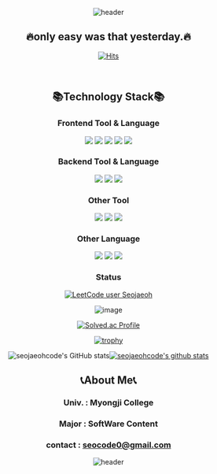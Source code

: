 <div align="center">

<!-- 이름 -->
![header](https://capsule-render.vercel.app/api?type=Waving&color=timeGradient&height=300&section=header&text=SeoJaeOh&fontSize=90)

<!-- 신조와 힛 뱃지 -->
## 🔥only easy was that yesterday.🔥

<div align="center">
<p vertical-align="center">

  [![Hits](https://hits.seeyoufarm.com/api/count/incr/badge.svg?url=https%3A%2F%2Fgithub.com%2Fseojaeohcode&count_bg=%2379C83D&title_bg=%23555555&icon=github.svg&icon_color=%23E7E7E7&title=hits&edge_flat=false)](https://hits.seeyoufarm.com)
</p>
<!-- 기술스택 -->
<br>

## 📚Technology Stack📚

### Frontend Tool & Language<br>
<!-- 뷰 -->
<img src="https://img.shields.io/badge/Vue.js-4FC08D?style=flat-square&logo=Vue.js&logoColor=white">
<!-- 리액트 -->
<img src="https://img.shields.io/badge/React-61DAFB?style=flat-square&logo=React&logoColor=white">
<!-- 자바스크립트 -->
<img src="https://img.shields.io/badge/JavaScript-F7DF1E?style=flat-square&logo=JavaScript&logoColor=black">
<!-- html -->
<img src="https://img.shields.io/badge/HTML5-E34F26?style=flat-square&logo=HTML5&logoColor=white">
<!-- css -->
<img src="https://img.shields.io/badge/CSS3-1572B6?style=flat-square&logo=CSS3&logoColor=white">

<br>

### Backend Tool & Language<br>
<!-- 장고 -->
<img src="https://img.shields.io/badge/Django-092E20?style=flat-square&logo=Django&logoColor=white">
<!-- 노드js -->
<img src="https://img.shields.io/badge/Node.js-339933?style=flat-square&logo=Node.js&logoColor=white">
<!-- 파이썬 -->
<img src="https://img.shields.io/badge/Python-3776AB?style=flat-square&logo=Python&logoColor=yellow">

<br>

### Other Tool<br>
<!-- 유니티 -->
<img src="https://img.shields.io/badge/Unity-FFFFFF?style=flat-square&logo=Unity&logoColor=black">
<!-- 안드로이드 -->
<img src="https://img.shields.io/badge/AndroidStudio-3DDC84?style=flat-square&logo=AndroidStudio&logoColor=white">
<!-- 3D맥스 -->
<img src="https://img.shields.io/badge/3DSMAX-0696D7?style=flat-square&logo=Autodesk&logoColor=white">

<br>

### Other Language<br>
<!-- C# -->
<img src="https://img.shields.io/badge/CSharp-239120?style=flat-square&logo=CSharp&logoColor=white">
<!-- Java -->
<img src="https://img.shields.io/badge/Java-007396?style=flat-square&logo=Java&logoColor=black">
<!-- MySql -->
<img src="https://img.shields.io/badge/MySQL-4479A1?style=flat-square&logo=MySQL&logoColor=black">

<!-- 백준,릿코드,코드워즈 깃허브스탯 -->
<br>

### Status<br>
[![LeetCode user Seojaeoh](https://img.shields.io/badge/dynamic/json?style=for-the-badge&labelColor=black&color=%23ffa116&label=Solved&query=solvedOverTotal&url=https%3A%2F%2Fleetcode-badge.vercel.app%2Fapi%2Fusers%2FSeojaeoh&logo=leetcode&logoColor=yellow)](https://leetcode.com/Seojaeoh/)

![image](https://www.codewars.com/users/SeoJaeOh/badges/large)

[![Solved.ac Profile](http://mazassumnida.wtf/api/v2/generate_badge?boj=seojaeoh)](https://solved.ac/profile/seojaeoh)

<!-- [![trophy](https://github-profile-trophy.vercel.app/?username=seojaeohcode&row=1)](https://github.com/ryo-ma/github-profile-trophy) -->
[![trophy](https://github-profile-trophy.vercel.app/?username=seojaeohcode)](https://github.com/ryo-ma/github-profile-trophy)

![seojaeohcode's GitHub stats](https://github-readme-stats.vercel.app/api?username=seojaeohcode&show_icons=true&theme=radical)[![seojaeohcode's github stats](https://github-readme-stats.vercel.app/api/top-langs/?username=seojaeohcode&show_icons=true&hide_border=true&title_color=004386&icon_color=004386&layout=compact)](https://github.com/seojaeohcode)

<!-- 어바웃 미 -->
## 📞About Me📞

### Univ. : Myongji College 
### Major : SoftWare Content
### contact : seocode0@gmail.com
![header](https://capsule-render.vercel.app/api?type=Waving&color=timeGradient&height=300&section=footer)
</div>
</div>
